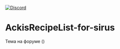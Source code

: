 [![Discord](https://discordapp.com/api/guilds/259362419372064778/widget.png?style=shield)](https://discord.gg/7cjU9xvcQY)
# AckisRecipeList-for-sirus

Тема на форуме ()
  
  
  
